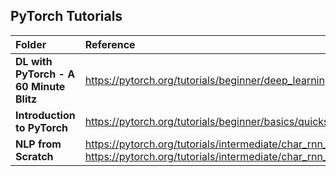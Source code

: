 ## PyTorch Tutorials

| Folder | Reference |
|:-|:-|
| **DL with PyTorch - A 60 Minute Blitz** | https://pytorch.org/tutorials/beginner/deep_learning_60min_blitz.html |
| **Introduction to PyTorch** | https://pytorch.org/tutorials/beginner/basics/quickstart_tutorial.html |
| **NLP from Scratch** <br> | https://pytorch.org/tutorials/intermediate/char_rnn_classification_tutorial.html <br> https://pytorch.org/tutorials/intermediate/char_rnn_generation_tutorial.html |
